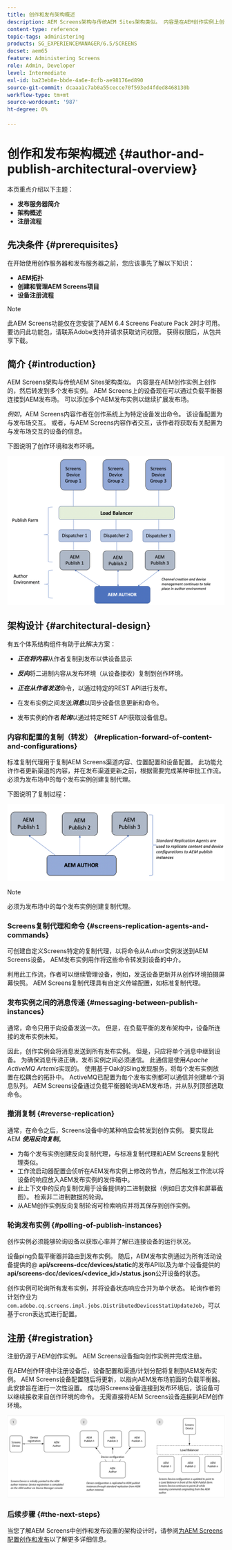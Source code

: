 ```yaml
---
title: 创作和发布架构概述
description: AEM Screens架构与传统AEM Sites架构类似。 内容是在AEM创作实例上创作的，然后转发到多个发布实例。
content-type: reference
topic-tags: administering
products: SG_EXPERIENCEMANAGER/6.5/SCREENS
docset: aem65
feature: Administering Screens
role: Admin, Developer
level: Intermediate
exl-id: ba23eb8e-bbde-4a6e-8cfb-ae98176ed890
source-git-commit: dcaaa1c7ab0a55cecce70f593ed4fded8468130b
workflow-type: tm+mt
source-wordcount: '987'
ht-degree: 0%

---
```


# 创作和发布架构概述 {#author-and-publish-architectural-overview}

本页重点介绍以下主题：

* **发布服务器简介**
* **架构概述**
* **注册流程**

## 先决条件 {#prerequisites}

在开始使用创作服务器和发布服务器之前，您应该事先了解以下知识：

* **AEM拓扑**
* **创建和管理AEM Screens项目**
* **设备注册流程**

>[!NOTE]
>
>此AEM Screens功能仅在您安装了AEM 6.4 Screens Feature Pack 2时才可用。 要访问此功能包，请联系Adobe支持并请求获取访问权限。 获得权限后，从包共享下载。

## 简介 {#introduction}

AEM Screens架构与传统AEM Sites架构类似。 内容是在AEM创作实例上创作的，然后转发到多个发布实例。 AEM Screens上的设备现在可以通过负载平衡器连接到AEM发布场。 可以添加多个AEM发布实例以继续扩展发布场。

*例如*，AEM Screens内容作者在创作系统上为特定设备发出命令。 该设备配置为与发布场交互。 或者，与AEM Screens内容作者交互，该作者将获取有关配置为与发布场交互的设备的信息。

下图说明了创作环境和发布环境。

![screen_shot_2019-03-04at30236pm](assets/screen_shot_2019-03-04at30236pm.png)

## 架构设计 {#architectural-design}

有五个体系结构组件有助于此解决方案：

* ***正在将内容***&#x200B;从作者复制到发布以供设备显示

* ***反向***&#x200B;将二进制内容从发布环境（从设备接收）复制到创作环境。
* ***正在从作者发送***&#x200B;命令，以通过特定的REST API进行发布。
* 在发布实例之间发送&#x200B;***消息***&#x200B;以同步设备信息更新和命令。
* 发布实例的作者&#x200B;***轮询***&#x200B;以通过特定REST API获取设备信息。

### 内容和配置的复制（转发） {#replication-forward-of-content-and-configurations}

标准复制代理用于复制AEM Screens渠道内容、位置配置和设备配置。 此功能允许作者更新渠道的内容，并在发布渠道更新之前，根据需要完成某种审批工作流。 必须为发布场中的每个发布实例创建复制代理。

下图说明了复制过程：

![screen_shot_2019-03-04at33935pm](assets/screen_shot_2019-03-04at33935pm.png)

>[!NOTE]
>
>必须为发布场中的每个发布实例创建复制代理。

### Screens复制代理和命令 {#screens-replication-agents-and-commands}

可创建自定义Screens特定的复制代理，以将命令从Author实例发送到AEM Screens设备。 AEM发布实例用作将这些命令转发到设备的中介。

利用此工作流，作者可以继续管理设备，例如，发送设备更新并从创作环境拍摄屏幕快照。 AEM Screens复制代理具有自定义传输配置，如标准复制代理。

### 发布实例之间的消息传递 {#messaging-between-publish-instances}

通常，命令只用于向设备发送一次。 但是，在负载平衡的发布架构中，设备所连接的发布实例未知。

因此，创作实例会将消息发送到所有发布实例。 但是，只应将单个消息中继到设备。 为确保消息传递正确，发布实例之间必须通信。 此通信是使用&#x200B;*Apache ActiveMQ Artemis*&#x200B;实现的。 使用基于Oak的Sling发现服务，将每个发布实例放置在松耦合的拓扑中。 ActiveMQ已配置为每个发布实例都可以通信并创建单个消息队列。 AEM Screens设备通过负载平衡器轮询AEM发布场，并从队列顶部选取命令。

### 撤消复制 {#reverse-replication}

通常，在命令之后，Screens设备中的某种响应会转发到创作实例。 要实现此AEM ***使用反向复制***。

* 为每个发布实例创建反向复制代理，与标准复制代理和AEM Screens复制代理类似。
* 工作流启动器配置会侦听在AEM发布实例上修改的节点，然后触发工作流以将设备的响应放入AEM发布实例的发件箱中。
* 此上下文中的反向复制仅用于设备提供的二进制数据（例如日志文件和屏幕截图）。 检索非二进制数据的轮询。
* 从AEM创作实例反向复制轮询可检索响应并将其保存到创作实例。

### 轮询发布实例 {#polling-of-publish-instances}

创作实例必须能够轮询设备以获取心率并了解已连接设备的运行状况。

设备ping负载平衡器并路由到发布实例。 随后，AEM发布实例通过为所有活动设备提供的@ **api/screens-dcc/devices/static**&#x200B;的发布API以及为单个设备提供的&#x200B;**api/screens-dcc/devices/&lt;device_id>/status.json**&#x200B;公开设备的状态。

创作实例可轮询所有发布实例，并将设备状态响应合并为单个状态。 轮询作者的计划作业为`com.adobe.cq.screens.impl.jobs.DistributedDevicesStatiUpdateJob`，可以基于cron表达式进行配置。

## 注册 {#registration}

注册仍源于AEM创作实例。 AEM Screens设备指向创作实例并完成注册。

在AEM创作环境中注册设备后，设备配置和渠道/计划分配将复制到AEM发布实例。 AEM Screens设备配置随后将更新，以指向AEM发布场前面的负载平衡器。 此安排旨在进行一次性设置。 成功将Screens设备连接到发布环境后，该设备可以继续接收来自创作环境的命令。 无需直接将AEM Screens设备连接到AEM创作环境。

![screen_shot_2019-02-25at15218pm](assets/screen_shot_2019-02-25at15218pm.png)

### 后续步骤 {#the-next-steps}

当您了解AEM Screens中创作和发布设置的架构设计时，请参阅[为AEM Screens配置创作和发布](author-and-publish.md)以了解更多详细信息。
